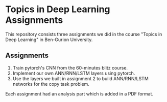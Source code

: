 # Topics in Deep Learning Assignments

This repository consists three assignments we did in the course "Topics in Deep Learning" in Ben-Gurion University.

## Assignments
1. Train pytorch's CNN from the 60-minutes blitz course.
2. Implement our own ANN/RNN/LSTM layers using pytorch.
3. Use the layers we built in assignment 2 to build ANN/RNN/LSTM networks for the copy task problem.

Each assignment had an analysis part which is added in a PDF format.
